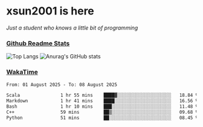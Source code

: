 # xsun2001 is here

*Just a student who knows a little bit of programming*

### [Github Readme Stats](https://github.com/anuraghazra/github-readme-stats)

![Top Langs](https://github-readme-stats.vercel.app/api/top-langs/?username=xsun2001&layout=compact&theme=radical) ![Anurag's GitHub stats](https://github-readme-stats.vercel.app/api?username=xsun2001&show_icons=true&theme=radical)

### [WakaTime](https://wakatime.com)

<!--START_SECTION:waka-->

```txt
From: 01 August 2025 - To: 08 August 2025

Scala               1 hr 55 mins    ████▓░░░░░░░░░░░░░░░░░░░░   18.84 %
Markdown            1 hr 41 mins    ████░░░░░░░░░░░░░░░░░░░░░   16.56 %
Bash                1 hr 10 mins    ███░░░░░░░░░░░░░░░░░░░░░░   11.48 %
C++                 59 mins         ██▒░░░░░░░░░░░░░░░░░░░░░░   09.68 %
Python              51 mins         ██░░░░░░░░░░░░░░░░░░░░░░░   08.45 %
```

<!--END_SECTION:waka-->
